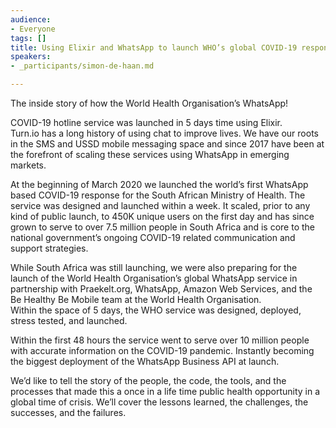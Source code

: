 ```yaml
---
audience:
- Everyone
tags: []
title: Using Elixir and WhatsApp to launch WHO’s global COVID-19 response
speakers:
- _participants/simon-de-haan.md

---
```

The inside story of how the World Health Organisation’s WhatsApp!

COVID-19 hotline service was launched in 5 days time using Elixir.  
Turn.io has a long history of using chat to improve lives. We have our roots in the SMS and USSD mobile messaging space and since 2017 have been at the forefront of scaling these services using WhatsApp in emerging markets.

At the beginning of March 2020 we launched the world’s first WhatsApp based COVID-19 response for the South African Ministry of Health. The service was designed and launched within a week. It scaled, prior to any kind of public launch, to 450K unique users on the first day and has since grown to serve to over 7.5 million people in South Africa and is core to the national government’s ongoing COVID-19 related communication and support strategies.

While South Africa was still launching, we were also preparing for the launch of the World Health Organisation’s global WhatsApp service in partnership with Praekelt.org, WhatsApp, Amazon Web Services, and the Be Healthy Be Mobile team at the World Health Organisation.  
Within the space of 5 days, the WHO service was designed, deployed, stress tested, and launched.

Within the first 48 hours the service went to serve over 10 million people with accurate information on the COVID-19 pandemic. Instantly becoming the biggest deployment of the WhatsApp Business API at launch.

We’d like to tell the story of the people, the code, the tools, and the processes that made this a once in a life time public health opportunity in a global time of crisis. We’ll cover the lessons learned, the challenges, the successes, and the failures.
